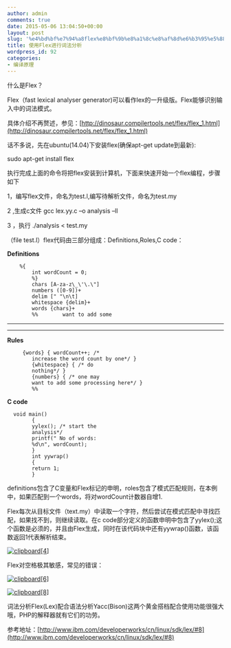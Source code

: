 ```yaml
---
author: admin
comments: true
date: 2015-05-06 13:04:50+00:00
layout: post
slug: '%e4%bd%bf%e7%94%a8flex%e8%bf%9b%e8%a1%8c%e8%af%8d%e6%b3%95%e5%88%86%e6%9e%90'
title: 使用Flex进行词法分析
wordpress_id: 92
categories:
- 编译原理
---
```


什么是Flex？

 

Flex（fast lexical analyser generator)可以看作lex的一升级版。Flex能够识别输入中的词法模式。

 

具体介绍不再赘述，参见：[http://dinosaur.compilertools.net/flex/flex_1.html](http://dinosaur.compilertools.net/flex/flex_1.html)

 

话不多说，先在ubuntu(14.04)下安装flex(确保apt-get update到最新):

 

sudo apt-get install flex

 

 

执行完成上面的命令将把flex安装到计算机，下面来快速开始一个flex编程，步骤如下

 

1，编写flex文件，命名为test.l,编写待解析文件，命名为test.my 

 

2 ,生成c文件 gcc lex.yy.c –o analysis –ll

 

3 ，执行 ./analysis < test.my 

 

（file test.l）flex代码由三部分组成：Definitions,Roles,C code：

 

**Definitions**

 
    
        %{
            int wordCount = 0;
            %}
            chars [A-za-z\_\'\.\"]
            numbers ([0-9])+
            delim [" "\n\t]
            whitespace {delim}+
            words {chars}+
            %%        want to add some 







****





****





**Rules**




    
         {words} { wordCount++; /*
            increase the word count by one*/ }
            {whitespace} { /* do
            nothing*/ }
            {numbers} { /* one may
            want to add some processing here*/ }
            %%





**C code**




    
      void main()
            {
            yylex(); /* start the
            analysis*/
            printf(" No of words:
            %d\n", wordCount);
            }
            int yywrap()
            {
            return 1;
            }









definitions包含了C变量和Flex标记的申明，roles包含了模式匹配规则，在本例中，如果匹配到一个words，将对wordCount计数器自增1.





Flex每次从目标文件（text.my）中读取一个字符，然后尝试在模式匹配中寻找匹配，如果找不到，则继续读取。在c code部分定义的函数申明中包含了yylex();这个函数是必须的，并且由Flex生成，同时在该代码块中还有yywrap()函数，该函数返回1代表解析结束。









[![clipboard[4]](http://okuers-wordpress.stor.sinaapp.com/uploads/2015/05/clipboard4_thumb1.png)](http://okuers-wordpress.stor.sinaapp.com/uploads/2015/05/clipboard41.png)









Flex对空格极其敏感，常见的错误：





[![clipboard[6]](http://okuers-wordpress.stor.sinaapp.com/uploads/2015/05/clipboard6_thumb1.png)](http://okuers-wordpress.stor.sinaapp.com/uploads/2015/05/clipboard61.png)

    






[![clipboard[8]](http://okuers-wordpress.stor.sinaapp.com/uploads/2015/05/clipboard8_thumb1.png)](http://okuers-wordpress.stor.sinaapp.com/uploads/2015/05/clipboard81.png)





词法分析Flex(Lex)配合语法分析Yacc(Bison)这两个黄金搭档配合使用功能很强大哦，PHP的解释器就有它们的功劳。









参考地址：[http://www.ibm.com/developerworks/cn/linux/sdk/lex/#8](http://www.ibm.com/developerworks/cn/linux/sdk/lex/#8)

